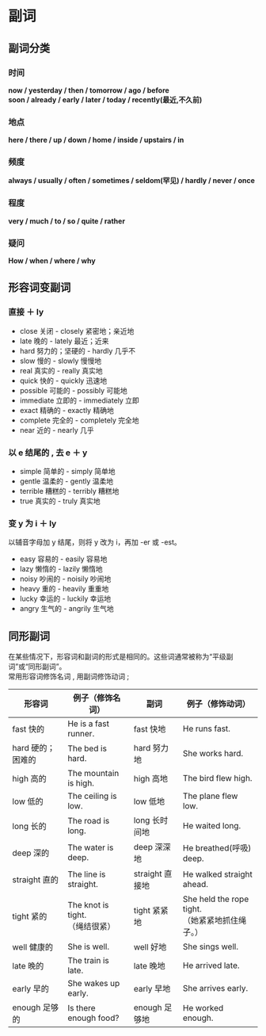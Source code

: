 # 副词

## 副词分类

### 时间

**now / yesterday / then / tomorrow / ago / before** <br/>
**soon / already / early / later / today / recently(最近,不久前)**

### 地点

**here / there / up / down / home / inside / upstairs / in**

### 频度

**always / usually / often / sometimes / seldom(罕见) / hardly / never / once**

### 程度

**very / much / to / so / quite / rather**

### 疑问

**How / when / where / why**

## 形容词变副词

### 直接 ＋ ly

- close 关闭 - closely 紧密地；亲近地
- late 晚的 - lately 最近；近来
- hard 努力的；坚硬的 - hardly 几乎不
- slow 慢的 - slowly 慢慢地
- real 真实的 - really 真实地
- quick 快的 - quickly 迅速地
- possible 可能的 - possibly 可能地
- immediate 立即的 - immediately 立即
- exact 精确的 - exactly 精确地
- complete 完全的 - completely 完全地
- near 近的 - nearly 几乎

### 以 e 结尾的 , 去 e ＋ y

- simple 简单的 - simply 简单地
- gentle 温柔的 - gently 温柔地
- terrible 糟糕的 - terribly 糟糕地
- true 真实的 - truly 真实地

### 变 y 为 i ＋ ly

以辅音字母加 y 结尾，则将 y 改为 i，再加 -er 或 -est。

- easy 容易的 - easily 容易地
- lazy 懒惰的 - lazily 懒惰地
- noisy 吵闹的 - noisily 吵闹地
- heavy 重的 - heavily 重重地
- lucky 幸运的 - luckily 幸运地
- angry 生气的 - angrily 生气地

## 同形副词

在某些情况下，形容词和副词的形式是相同的。这些词通常被称为“平级副词”或“同形副词”。<br/>
常用形容词修饰名词 , 用副词修饰动词 ;

| 形容词            | 例子（修饰名词）                    | 副词            | 例子（修饰动词）                                    |
| ----------------- | ----------------------------------- | --------------- | --------------------------------------------------- |
| fast 快的         | He is a fast runner.                | fast 快地       | He runs fast.                                       |
| hard 硬的；困难的 | The bed is hard.                    | hard 努力地     | She works hard.                                     |
| high 高的         | The mountain is high.               | high 高地       | The bird flew high.                                 |
| low 低的          | The ceiling is low.                 | low 低地        | The plane flew low.                                 |
| long 长的         | The road is long.                   | long 长时间地   | He waited long.                                     |
| deep 深的         | The water is deep.                  | deep 深深地     | He breathed(呼吸) deep.                             |
| straight 直的     | The line is straight.               | straight 直接地 | He walked straight ahead.                           |
| tight 紧的        | The knot is tight.<br/>（绳结很紧） | tight 紧紧地    | She held the rope tight.<br/>（她紧紧地抓住绳子。） |
| well 健康的       | She is well.                        | well 好地       | She sings well.                                     |
| late 晚的         | The train is late.                  | late 晚地       | He arrived late.                                    |
| early 早的        | She wakes up early.                 | early 早地      | She arrives early.                                  |
| enough 足够的     | Is there enough food?               | enough 足够地   | He worked enough.                                   |
